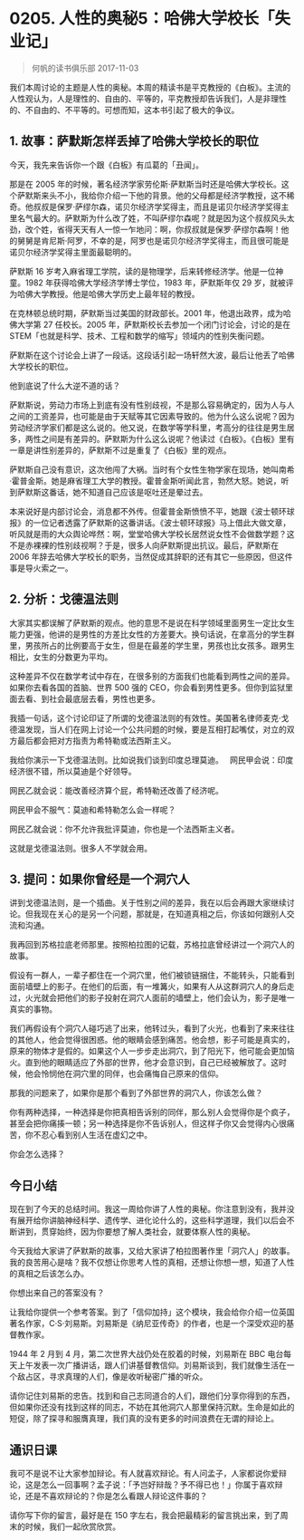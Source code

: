 # 0205. 人性的奥秘5：哈佛大学校长「失业记」
> 何帆的读书俱乐部
2017-11-03

我们本周讨论的主题是人性的奥秘。本周的精读书是平克教授的《白板》。主流的人性观认为，人是理性的、自由的、平等的，平克教授却告诉我们，人是非理性的、不自由的、不平等的。可想而知，这本书引起了极大的争议。

## 1. 故事：萨默斯怎样丢掉了哈佛大学校长的职位
今天，我先来告诉你一个跟《白板》有瓜葛的「丑闻」。

那是在 2005 年的时候，著名经济学家劳伦斯·萨默斯当时还是哈佛大学校长。这个萨默斯来头不小，我给你介绍一下他的背景。他的父母都是经济学教授，这不稀奇。他叔叔是保罗·萨缪尔森，诺贝尔经济学奖得主，而且是诺贝尔经济学奖得主里名气最大的。萨默斯为什么改了姓，不叫萨缪尔森呢？就是因为这个叔叔风头太劲，改个姓，省得天天有人一惊一乍地问：啊，你叔叔就是保罗·萨缪尔森啊！他的舅舅是肯尼斯·阿罗，不幸的是，阿罗也是诺贝尔经济学奖得主，而且很可能是诺贝尔经济学奖得主里面最聪明的。

萨默斯 16 岁考入麻省理工学院，读的是物理学，后来转修经济学。他是一位神童。1982 年获得哈佛大学经济学博士学位，1983 年，萨默斯年仅 29 岁，就被评为哈佛大学教授。他是哈佛大学历史上最年轻的教授。

在克林顿总统时期，萨默斯当过美国的财政部长。2001 年，他退出政界，成为哈佛大学第 27 任校长。2005 年，萨默斯校长去参加一个闭门讨论会，讨论的是在 STEM「也就是科学、技术、工程和数学的缩写」领域内的性别失衡问题。

萨默斯在这个讨论会上讲了一段话。这段话引起一场轩然大波，最后让他丢了哈佛大学校长的职位。

他到底说了什么大逆不道的话？

萨默斯说，劳动力市场上到底有没有性别歧视，不是那么容易确定的，因为人与人之间的工资差异，也可能是由于天赋等其它因素导致的。他为什么这么说呢？因为劳动经济学家们都是这么说的。他又说，在数学等学科里，考高分的往往是男生居多，两性之间是有差异的。萨默斯为什么这么说呢？他读过《白板》。《白板》里有一章是讲性别差异的，萨默斯不过是重复了《白板》里的观点。

萨默斯自己没有意识，这次他闯了大祸。当时有个女性生物学家在现场，她叫南希·霍普金斯。她是麻省理工大学的教授。霍普金斯听闻此言，勃然大怒。她说，听到萨默斯这番话，她不知道自己应该是呕吐还是晕过去。

本来说好是内部讨论会，消息都不外传。但霍普金斯愤愤不平，她跟《波士顿环球报》的一位记者透露了萨默斯的这番讲话。《波士顿环球报》马上借此大做文章，听风就是雨的大众舆论哗然：啊，堂堂哈佛大学校长居然说女性不会做数学题？这不是赤裸裸的性别歧视啊？于是，很多人向萨默斯提出抗议。最后，萨默斯在 2006 年辞去哈佛大学校长的职务，当然促成其辞职的还有其它一些原因，但这件事是导火索之一。

## 2. 分析：戈德温法则
大家其实都误解了萨默斯的观点。他的意思不是说在科学领域里面男生一定比女生能力更强，他讲的是男性的方差比女性的方差要大。换句话说，在拿高分的学生群里，男孩所占的比例要高于女生，但是在最差的学生里，男孩也比女孩多。跟男生相比，女生的分数更为平均。

这种差异不仅在数学考试中存在，在很多别的方面我们也能看到两性之间的差异。如果你去看各国的首脑、世界 500 强的 CEO，你会看到男性更多。但你到监狱里面去看、到社会最底层去看，男性也更多。

我插一句话，这个讨论印证了所谓的戈德温法则的有效性。美国著名律师麦克·戈德温发现，当人们在网上讨论一个公共问题的时候，要是互相打起嘴仗，对立的双方最后都会把对方指责为希特勒或法西斯主义。

我给你演示一下戈德温法则。比如说我们谈到印度总理莫迪。
 
网民甲会说：印度经济很不错，所以莫迪是个好领导。

网民乙就会说：能改善经济算个屁，希特勒还改善了经济呢。

网民甲会不服气：莫迪和希特勒怎么会一样呢？

网民乙就会说：你不允许我批评莫迪，你也是一个法西斯主义者。

这就是戈德温法则。很多人不学就会用。

## 3. 提问：如果你曾经是一个洞穴人
讲到戈德温法则，是一个插曲。关于性别之间的差异，我在以后会再跟大家继续讨论。但我现在关心的是另一个问题，那就是，在知道真相之后，你该如何跟别人交流和沟通。

我再回到苏格拉底老师那里。按照柏拉图的记载，苏格拉底曾经讲过一个洞穴人的故事。

假设有一群人，一辈子都住在一个洞穴里，他们被锁链捆住，不能转头，只能看到面前墙壁上的影子。在他们的后面，有一堆篝火，如果有人从这群洞穴人的身后走过，火光就会把他们的影子投射在洞穴人面前的墙壁上，他们会认为，影子是唯一真实的事物。

我们再假设有个洞穴人碰巧逃了出来，他转过头，看到了火光，也看到了来来往往的其他人，他会觉得很困惑。他的眼睛会感到痛苦。他会想，影子可能是真实的，原来的物体才是假的。如果这个人一步步走出洞穴，到了阳光下，他可能会更加恼火。直到他的眼睛适应了外部的世界，他才会意识到，自己已经被解放了。这时候，他会怜悯他在洞穴里的同伴，也会痛悔自己原来的信仰。

那我的问题来了，如果你是那个看到了外部世界的洞穴人，你该怎么做？

你有两种选择，一种选择是你把真相告诉别的同伴，那么别人会觉得你是个疯子，甚至会把你痛揍一顿；另一种选择是你不告诉别人，但这样子你又会觉得内心很痛苦，你不忍心看到别人生活在虚幻之中。

你会怎么选择？

## 今日小结
现在到了今天的总结时间。我这一周给你讲了人性的奥秘。你注意到没有，我并没有展开给你讲脑神经科学、遗传学、进化论什么的，这些科学道理，我们以后会不断讲到，贯穿始终，因为你要想了解人类社会，就要体察人性的奥秘。

今天我给大家讲了萨默斯的故事，又给大家讲了柏拉图著作里「洞穴人」的故事。我的良苦用心是啥？我不仅想让你思考人性的真相，还想让你想一想，知道了人性的真相之后该怎么办。

你想出来自己的答案没有？

让我给你提供一个参考答案。到了「信仰加持」这个模块，我会给你介绍一位英国著名作家，C·S·刘易斯。刘易斯是《纳尼亚传奇》的作者，也是一个深受欢迎的基督教作家。

1944 年 2 月到 4 月，第二次世界大战仍处在胶着的时候，刘易斯在 BBC 电台每天上午发表一次广播讲话，跟人们讲基督教信仰。刘易斯谈到，我们就像生活在一个敌占区，寻求真理的人们，像是收听秘密广播的听众。

请你记住刘易斯的忠告。找到和自己志同道合的人们，跟他们分享你得到的东西，但如果你还没有找到这样的同志，不妨在其他洞穴人那里保持沉默。生命是如此的短促，除了探寻和服膺真理，我们真的没有更多的时间浪费在无谓的辩论上。

## 通识日课
我可不是说不让大家参加辩论。有人就喜欢辩论。有人问孟子，人家都说你爱辩论，这是怎么一回事啊？孟子说：「予岂好辩哉？予不得已也！」你属于喜欢辩论，还是不喜欢辩论的？你是怎么看跟人辩论这件事的？

请你写下你的留言，最好是在 150 字左右，我会把最精彩的留言挑出来，到了周末的时候，我们一起欣赏欣赏。


